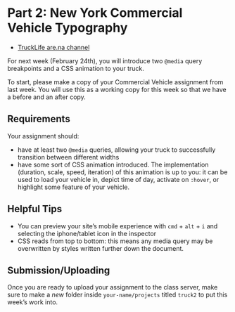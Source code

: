 # Part 2: New York Commercial Vehicle Typography

- [TruckLife are.na channel](https://www.are.na/ben-ross-1515211424/trucklife)

For next week (February 24th), you will introduce two `@media` query breakpoints and a CSS animation to your truck.

To start, please make a copy of your Commercial Vehicle assignment from last week. You will use this  as a working copy for this week so that we have a before and an after copy. 

## Requirements
Your assignment should: 
- have at least two `@media` queries, allowing your truck to successfully transition between different widths
- have some sort of CSS animation introduced. The implementation (duration, scale, speed, iteration) of this animation is up to you: it can be used to load your vehicle in, depict time of day, activate on `:hover`, or highlight some feature of your vehicle.


## Helpful Tips
- You can preview your site&rsquo;s mobile experience with `cmd` + `alt` + `i` and selecting the iphone/tablet icon in the inspector
- CSS reads from top to bottom: this means any media query may be overwritten by styles written further down the document.

## Submission/Uploading
Once you are ready to upload your assignment to the class server, make sure to make a *new* folder inside `your-name/projects` titled `truck2` to put this week&rsquo;s work into.

